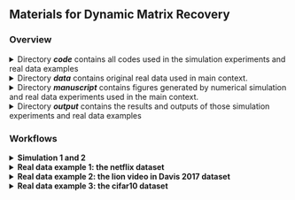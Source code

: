 ## Materials for Dynamic Matrix Recovery

### Overview

<details>
    <summary>Directory <strong><em>code</em></strong> contains all codes used in the simulation experiments and real data examples </summary>
    <ul>
        <li>The folder <strong><em>simulation</em></strong> contains codes used for "<em>Section 4: Simulation Studies</em>"
        <ul>
            <li>"<strong><em>DFISTA.R</em></strong>" and "<strong><em>baseline_FISTA.R</em></strong>": functions to implement the optimal algorithm used for methods presented in article under the dynamic matrix completion setting.</li>
            <li> "<strong><em>simulations.R</em></strong>": functions to present simulations including the performance compared to benchmarks, the effect of sample size and number of time points and the dependence across time for corvariance and noise.</li>
            <li> "<strong><em>help_functions.R</em></strong>": some auxiliary functions for above implement.</li>
        </ul>
        </li>
        <li> The folder <strong><em>real_data</em></strong> contains codes used for "<em>Section 5: Real Data Examples</em>"
        <ul>
            <li>The folder <strong><em>netflix_data</em></strong> contains flies about the Netflix data experiment.
	        <ul>
		        <li>"<strong><em>realdata1_preprocess.R</em></strong>" and "<strong><em>realdata1_test.R</em></strong>": functions for the preparation and test processes of the real dataset.</li>
		        <li>"<strong><em>netflix_DFISTA.R</em></strong>", "<strong><em>netflix_DFISTA_link.R</em></strong>" and "<strong><em>netflix_baseline_FISTA.R</em></strong>": functions to implement the optimal algorithm used for methods presented in article for Netflix dataset.</li>
	        </ul>
            </li>
            <li>The folder <strong><em>video_data</em></strong> contains flies about the lions video in Davis 2017 data experiment.
	        <ul>
		       <li>"<strong><em>realdata2_preprocess.R</em></strong>" and "<strong><em>realdata2_test.R</em></strong>": functions for the preparation and test processes of the real dataset.</li>
		        <li>"<strong><em>cs_DFISTA.R</em></strong>" and "<strong><em>cs_baseline_FISTA.R</em></strong>": functions to implement the optimal algorithm used for methods presented in article under the dynamic compressed sensing setting.</li>
		        <li>"<strong><em>robust_pca.R</em></strong>": functions used for the preprocess of the vedio example which seperates a matrix into a low rank and a sparse part.</li>
	        </ul>
            </li>
            <li>The folder <strong><em>cifar10</em></strong> contains flies about the Cifar10 data experiment.
	        <ul>
		        <li>"<strong><em>compress.py</em></strong>": the preparetion and compressed prcesses for real data.</li>
		        <li>"<strong><em>lenet.py</em></strong>" and "<strong><em>resnet.py</em></strong>": network model used.</li>
		        <li>"<strong><em>utils.py</em></strong>":some auxiliary functions.</li>
		        <li>"<strong><em>main.py</em></strong>": main function.</li>
	        </ul>
            </li>
            <li> "<strong><em>help_functions.R</em></strong>": some auxiliary functions for above implement.</li>   
        </ul>
        </li>
        <li>"<strong><em>plot.R</em></strong>": functions to collect results in simulations and real data examples and draw the pictures used in the article.</li>
    </ul>
</details>
            

<details>
    <summary>Directory <strong><em>data</em></strong> contains original real data used in main context.</summary>
    <ul>
        <li>"<strong><em>netflix_data.zip</em></strong>": the raw netflix dataset.</li>
        <li>"<strong><em>lions/0000(0095).jpg</em></strong>": the raw 1-96 frames of the lions video.</li>
<!--         <li>"<strong><em>netflix_data.RData</em></strong>": the working environment after preprocess the netflix dataset.</li>
        <li>"<strong><em>video_data.RData</em></strong>": the working environment after process the lions video dataset.</li> -->
    </ul>
</details>


<details>
    <summary>Directory <strong><em>manuscript</em></strong> contains figures generated by numerical simulation and real data experiments used in the main context.</summary>
    <ul>
        <li>"<strong><em>baseline.png</em></strong>": The comparisons of MSE for DLR and three benchmarks, which corresponds to <em>Figure 1</em>
        in the main context.</li>
        <li>"<strong><em>phase_transition.png</em></strong>": The MSE of DLR estimates under different settings of sample size and number of time point, which corresponds to <em>Figure 2 left</em> in the main context.</li>
        <li>"<strong><em>precise_nt.png</em></strong>": The relationship between the logarithm of AMSE and the logarithm of $\rho/\tau$ show a linear trend with slope -4/5, which corresponds to <em>Figure 2 right</em> in the main context.</li>
        <li>"<strong><em>dependent_xi.png</em></strong>": Under the dependent noise case, the influence of different noise variances and dependent coefficients $\beta$ to MSE, which corresponds to <em>Figure 3 left</em> in the main context.</li>
        <li>"<strong><em>dependent_whit_phiy.png</em></strong>": The relationship between AMSE and the mixing coefficient of noise $\xi$, which corresponds to <em>Figure 3 right</em> in the main context.</li>
        <li> "<strong><em>dependent_X.png</em></strong>": Under the dependent noise case, the influence of different noise variances and dependent coefficients $\alpha$ to MSE, which corresponds to <em>Figure 4 left</em> in the main context.</li>
        <li>"<strong><em>dependent_whit_phix.png</em></strong>": The relationship between AMSE and the mixing coefficient of covariance matrix X, which corresponds to <em>Figure 4 right</em> in the main context.</li>
        <li>"<strong><em>netflix_mse(sample).png</em></strong>": The MSE for Filter 1(2) at differnet time points for DLR and three benchmarks, which corresponds to <em>Figure 5</em> in the main context.</li>
        <li>"<strong><em>real_lions_5(25,45,65,85).png</em></strong>, <strong><em>lions_5(25,45,65,85).png</em></strong>, <strong><em>baseline_lions_5(25,45,65,85).png</em></strong>, <strong><em>twostep_lions_5(25,45,65,85).png</em></strong>": The original, DLR estimated, Static estimated and TwoStep estimated frames in the lions video, which correspond to <em>Figure 6</em> in the main context.</li>
    </ul>
</details>

<details>
    <summary>Directory <strong><em>output</em></strong> contains the results and outputs of those simulation experiments and real data examples</summary>
    <ul>
        <li><strong>Simulation</strong>
        <ul>
            <li><strong>independent case</strong>
            <ul>
                <li>"<strong><em>dmc_5000_30000.csv</em></strong>": the output MSE of simulation 1 using our proposed DLR method with T=100 and sample size from 5000 to 30000.</li>
                <li> "<strong><em>baseline_120000.csv</em></strong>": the output MSE of simulation 1 using Static benchmark with T=100 and sample size 120000.</li>
                <li> "<strong><em>local_smoth_120000.csv</em></strong>": the output MSE of simulation 1 using TwoStep benchmark with T=100 and sample size 120000.</li>
                <li> "<strong><em>tensor_30000.csv</em></strong>": the output MSE of simulation 1 using Tensor benchmark with T=100 and sample size 30000.</li>
                <li> "<strong><em>phase_transition.csv, phase_transition_precise.csv</em></strong>": the output MSE of simulation 1 using DLR method with different settings of the number of time points and sample size.</li>
            </ul>
            </li>
            <li><strong>dependent case</strong>
            <ul>
                <li>"<strong><em>dependent_mc.csv</em></strong>": the output MSE of simulation2 under the setting that noise is dependent while covariance X is independent.</li>
                <li>"<strong><em>dependent_X_mc.csv</em></strong>": the output MSE of simulation2 under the setting that covariance X is dependent while noise is independent.</li>
            </ul>
            </li>
        </ul>
        </li>
        <li><strong>Real data example</strong>
        <ul>
            <li><strong>Netflix dataset</strong>
            <ul>
                <li>"<strong><em>netflix_mse_sample_NoLink_(2_).csv</em></strong>": the output MSE of netflix data example using our DLR method for Filter 2(1).</li>
                <li>"<strong><em>netflix/baseline_mse(_2).csv</em></strong>": the output MSE of netflix data example using Static method for Filter 2(1). </li>
                <li>"<strong><em>netflix/twostep_mse(_2_).csv</em></strong>": the output MSE of netflix data example using TwoStep method for Filter 2(1). </li>
                <li>"<strong><em>netflix/baseline_mse_tensor(_2_).csv</em></strong>": the output MSE of netflix data example using Tensor method for Filter 2(1). </li>
            </ul>
            </li>
            <li><strong>Davis 2016 lions video</strong>
            <ul>
                <li>"<strong><em>lions/lions_ren(blue,green)_5(25,45,65,85).csv</em></strong>": the output rgb values of corresponding fames using DLR method. </li>
                <li>"<strong><em>lions/baseline_lions_ren(blue,green)_5(25,45,65,85).csv</em></strong>": the output rgb values of corresponding famres using Static method. </li>
            </ul>
            </li>
             <li><strong>Cifar10 dataset</strong>
            <ul>
                <li>"<strong><em>cifar10/True_lenet(resnet)_..._..._acc.pth</em></strong>": the checkpoint for recovered dataset.</li>
                <li>"<strong><em>cifar10/False_lenet(resnet)_..._..._acc.pth</em></strong>": the checkpoint for dataset without recovery. </li>
            </ul>
            </li>
        </ul>
        </li>
    </ul>
</details>

### Workflows
<details>
    <summary><strong>Simulation 1 and 2</strong></summary>
    <ol>
        <li>Open the floder <em>Dynamic_Matrix_Recovery/code/simulation/</em>.</li>
        <li>Revise the line 14 in <strong><em>simulations.R</em></strong> based on your own path to make sure that the R scripts <strong><em>DFISTA.R</em></strong>, <strong><em>baseline_FISTA.R</em></strong> and <strong><em>help_functions.R</em></strong> are available in the correct path. 
        <li>In the R scripts <strong><em>simulations.R</em></strong>, independent case and dependent case simulations are performed. Running the code of different methods including our DLR method and three benchmarks Static, TwoStep and Tensor can obtain corresponding results. Parameters including the dimension of matrix, number of time points and sample size can also changed if needed. For running, we recommand directly input
        	<code>nohup R --slave --vanilla --args Method_name Save_mode < simulations.R > test.log 2>&1 &</code>
        in terminal. Here "<em>Method_name</em>" can choose "<em>DLR</em>", "<em>DLR_random</em>", "<em>Dependent_Case</em>" or benchmarks "<em>Static</em>","<em>TwoStep</em>" and "<em>Tensor</em>" and the default value is "<em>DLR</em>". "<em>Save_mode</em>" can choose "<em>Save</em>" for saving results and "<em>NoSave</em>" for no saving results and the default value is "<em>NoSave</em>". For example, for runing simulation 1 using our algorithm 1 and do not saving results, input 	
        <code>nohup R --slave --vanilla < simulations.R > test.log 2>&1 &</code> 
		in terminal is enough.
        Also, for runing simulation 1 using benchmark "Static" and saving results, input
        <code>nohup R --slave --vanilla --args Static Save < simulations.R > test.log 2>&1 &</code> 
 in terminal is enough and results will be saved in the output files <strong><em>output/baseline_120000.csv"</em></strong> and <strong><em>output/baseline_120000_matrix.csv</em></strong>".
        </li> 
        <li> For <em>Figure 1-4</em>, return to the previous directory and run the corresponding part in <strong><em>plot.R</em></strong>.</li>
    </ol>
</details>
<!-- #### Simulation 1 and 2

1. Open the floder *Dynamic_Matrix_Recovery/code/simulation/*.
2. Make sure that the R scripts ***DFISTA.R***, ***baseline_FISTA.R*** and ***help_functions.R*** are available in the path *~/Dynamic_Matrix_Recovery/code/simulation/...*. Or revise the path in ***simulations.R*** line 15-17 to match the path of those three R scripts.
3. In the R scripts ***simulations.R***, independent case and dependent case simulations are performed. Running corresponding codes of different methods including our DLR method and three benchmarks Static, TwoStep and Tensor can obtain corresponding results. Parameters including the dimension of matrix, number of time points and sample size can easily changed if needed. All codes that stores output is commented out to avoid overwriting existing output.
4. For *Figure 1-4*, return to the previous directory and run the corresponding part in ***plot.R***. -->

<!-- #### Real data example 1: the netflix dataset

1. Open the floder *Dynamic_Matrix_Recovery/code/real_data/*.
2. Make sure the R scripts ***DFISTA.R***, ***baseline_FISTA.R*** and ***help_functions.R*** are available in the path *~/Dynamic_Matrix_Recovery/code/simulation/...* and the R script ***help_functions.R*** is available in the path *~/Dynamic_Matrix_Recovery/code/real_data/...*. Or revise the path in ***realdata1_test.R*** line 15-18 to match the path of those three R scripts.
3. Download the ***netflix_data.zip*** in the directory *~/Dynamic_Matrix_recovery/data/*, unzip it and save it as *~/Dynamic_Matrix_recovery/data/netflix_data.csv*(Or download the dataset [here](https://www.kaggle.com/datasets/netflix-inc/netflix-prize-data)). Run the R script ***realdata1_preprocess.R*** to preprocess the dataset. Another alternative is directly using the environment ***netflix_data.RData*** in the directory *Dynamic_Matrix_Recovery/data/*.
4. Run the R script ***realdata1_test.R***, in which the DLR method and benchmarks can be applied to the dataset and codes that stores output is commented out to avoid overwriting existing output. 
5. For *Figure 5*, return to the previous directory and run the corresponding part in ***plot.R***.

 -->
 

<!-- #### Real data example 2: the lion video in Davis 2017 dataset

1. Open the floder *Dynamic_Matrix_Recovery/code/real_data/*.
2. Make sure the R scripts ***cs_DFISTA.R***, ***cs_baseline_FISTA.R***, ***help_functions.R*** and ***robust_pca.R*** are available in the path *~/Dynamic_Matrix_Recovery/code/real_data/...*. Or revise the path in ***simulations.R*** line 13-16 to match the path of those four R scripts.
3. Download the ***0000.jpg*** to ***0095.jpg*** in the directory *~/Dynamic_Matrix_recovery/data/lions*(Or download the dataset [here](https://davischallenge.org/davis2017/code.html#unsupervised)). Run the R script ***realdata2_preprocess.R*** to preprocess the dataset. Another alternative is directly using the environment ***vedio_data.RData*** in the directory *Dynamic_Matrix_Recovery/data/*.
4. Run the R script ***realdata2_test.R***, in which the DLR method and benchmarks can be applied to the dataset and codes that stores output is commented out to avoid overwriting existing output.
5. For *Figure 6*, return to the previous directory and run the corresponding part in ***plot.R***.
-->


 <details>
    <summary><strong>Real data example 1: the netflix dataset</strong></summary>
    <ol>
        <li>Open the floder <em>Dynamic_Matrix_Recovery/code/real_data/netflix_data</em>.</li>
        <li>Download the <strong><em>netflix_data.zip</em></strong> in the directory <em>~/Dynamic_Matrix_recovery/data/</em>, unzip it and save it as <em>~/Dynamic_Matrix_recovery/data/netflix_data.csv</em>(or download the dataset <a href="https://www.kaggle.com/datasets/netflix-inc/netflix-prize-data">here</a>).</li>
        <li>Revise the line 4 in <strong><em>realdata1_preprocess.R</em></strong> based on your own path to make sure the original dataset can be correctly readed. Run the R script <strong><em>realdata1_preprocess.R</em></strong> to preprocess the dataset. The environment will also be saved as the environment <strong><em>netflixdata.RData</em></strong> in the directory <em>Dynamic_Matrix_Recovery/data/</em>.</li>
        <li>Revise the line 14 in <strong><em>realdata1_test.R</em></strong> based on your own path to make sure the R scripts <strong><em>DFISTA.R</em></strong>, <strong><em>baseline_FISTA.R</em></strong> and <strong><em>help_functions.R</em></strong> are available. </li>
        <li> In the R script <strong><em>realdata1_test.R</em></strong>, the DLR method and benchmarks can be applied to the dataset. For running, we recommand directly input
        	<code>nohup R --slave --vanilla --args Method_name Link Save_mode < realdata1_test.R > test.log 2>&1 &</code>
        	in your terminal. Here "<em>Method_name</em>" can choose "<em>DLR</em>" for our method and benchmarks "<em>Static</em>", "<em>TwoStep</em>" and "<em>Tensor</em>" and the default value is "<em>DLR</em>". The default value for "<em>Link</em>" is "<em>NoLink</em>" which means using no additional link function while you can choose "<em>Link</em>" to use the version with link function. "<em>Save_mode</em>" has default value "<em>NoSave</em>" which means that the results will not be saved and you can choose "<em>Save</em>" to save the output. For example, if you want to run our DLR method with no link function and don't saving, just run
        	<code>nohup R --slave --vanilla < realdata1_test.R > test.log 2>&1 &</code>
        	in your terminal is enough. Besiders, if you want to run the Static method with link functio and saving output, you can input
        <code>nohup R --slave --vanilla --args Static Link Save < realdata1_test.R > test.log 2>&1 &</code>
        in terminal and results will saved in the output files <strong><em>output/baseline_matrix_1(100).csv</em></strong> and <strong><em>output/baseline_mse.csv</em></strong>.
        </li> 
        <li>For <em>Figure 5</em>, return to the previous directory and run the corresponding part in <strong><em>plot.R</em></strong>.</li>
    </ol>
</details>


<details>
    <summary><strong>Real data example 2: the lion video in Davis 2017 dataset</strong></summary>
    <ol>
        <li>Open the floder <em>Dynamic_Matrix_Recovery/code/real_data/video_data</em>.</li>
        <li>Download the <strong><em>0000.jpg</em></strong> to <strong><em>0095.jpg</em></strong> in the directory <em>~/Dynamic_Matrix_recovery/data/lions</em>(or download the dataset <a href="https://davischallenge.org/davis2017/code.html#unsupervised">here</a>). </li>
        <li>Revise the line 7 in <strong><em>realdata2_preprocess.R</em></strong> based on your own path to make sure the original dataset can be correctly readed. Run the R script <strong><em>realdata2_preprocess.R</em></strong> to preprocess the dataset. The environment will also be saved as the environment <strong><em>lions_data.RData</em></strong> in the directory <em>Dynamic_Matrix_Recovery/data/</em>.</li>
        <li>Revise the line 14 in <strong><em>realdata2_test.R</em></strong> to make sure the R scripts <strong><em>cs_DFISTA.R</em></strong>, <strong><em>cs_baseline_FISTA.R</em></strong>, <strong><em>help_functions.R</em></strong> and <strong><em>robust_pca.R</em></strong> are available.</li>
        <li> Run the R script <strong><em>realdata2_test.R</em></strong>, in which the DLR method and benchmarks can be applied to the dataset and codes that stores output is commented out to avoid overwriting existing output.</li>
        <li>For <em>Figure 6</em>, return to the previous directory and run the corresponding part in <strong><em>plot.R</em></strong>.</li>
    </ol>
</details>
<details>
    <summary><strong>Real data example 3: the cifar10 dataset</strong></summary>
    <ol>
        <li>Open the floder <em>Dynamic_Matrix_Recovery/code/real_data/cifar10</em>.</li>
        <li>Download the cifar10 dataset <a href="https://www.cs.toronto.edu/~kriz/cifar.html">here</a> or just run the file <strong><em>main.py</em></strong> firstly to automatic download the dataset based on the torchvision package.</li>
        <li>Run <strong><em>compress.py</em></strong> to prepared the cifar10 for compressing, recoverying and adding noises. You can change the parameter "<em>recovery</em>" as "<em>True</em>" or "<em>False</em>" and change the sample size and tuning parameter lambda as well.</li>
        <li>In <strong><em>main.py</em></strong>, change "<em>netname</em>" can change the network model be applied to the dataset. For running, we recommand directly input
        	<code>python -u main.py > test.log 2>&1 &</code>
        	in your terminal. And the checkpoint saved the epoch and test acc for best acc attained in validation set. If you stop the code and want to resume the training process, using
        	<code>python -u main.py -r > test.log 2>&1 &</code> is enough.
        </li> 
    </ol>
</details>
